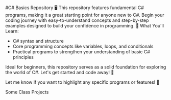 #C# Basics Repository 🖥️
This repository features fundamental C# programs, making it a great starting point for anyone new to C#. Begin your coding journey with easy-to-understand concepts and step-by-step examples designed to build your confidence in programming.
📌 What You'll Learn:
- C# syntax and structure
- Core programming concepts like variables, loops, and conditionals
- Practical programs to strengthen your understanding of basic C# principles

Ideal for beginners, this repository serves as a solid foundation for exploring the world of C#. Let's get started and code away! 🚀

Let me know if you want to highlight any specific programs or features! 🌟

Some Class Projects
